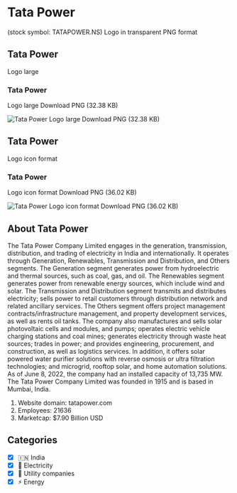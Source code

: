 # Tata Power
 (stock symbol: TATAPOWER.NS) Logo in transparent PNG format

## Tata Power
 Logo large

### Tata Power
 Logo large Download PNG (32.38 KB)

![Tata Power
 Logo large Download PNG (32.38 KB)](/img/orig/TATAPOWER.NS_BIG-1a96e8d4.png)

## Tata Power
 Logo icon format

### Tata Power
 Logo icon format Download PNG (36.02 KB)

![Tata Power
 Logo icon format Download PNG (36.02 KB)](/img/orig/TATAPOWER.NS-aafa9ed2.png)

## About Tata Power


The Tata Power Company Limited engages in the generation, transmission, distribution, and trading of electricity in India and internationally. It operates through Generation, Renewables, Transmission and Distribution, and Others segments. The Generation segment generates power from hydroelectric and thermal sources, such as coal, gas, and oil. The Renewables segment generates power from renewable energy sources, which include wind and solar. The Transmission and Distribution segment transmits and distributes electricity; sells power to retail customers through distribution network and related ancillary services. The Others segment offers project management contracts/infrastructure management, and property development services, as well as rents oil tanks. The company also manufactures and sells solar photovoltaic cells and modules, and pumps; operates electric vehicle charging stations and coal mines; generates electricity through waste heat sources; trades in power; and provides engineering, procurement, and construction, as well as logistics services. In addition, it offers solar powered water purifier solutions with reverse osmosis or ultra filtration technologies; and microgrid, rooftop solar, and home automation solutions. As of June 8, 2022, the company had an installed capacity of 13,735 MW. The Tata Power Company Limited was founded in 1915 and is based in Mumbai, India.

1. Website domain: tatapower.com
2. Employees: 21636
3. Marketcap: $7.90 Billion USD


## Categories
- [x] 🇮🇳 India
- [x] 🔋 Electricity
- [x] 🚰 Utility companies
- [x] ⚡ Energy
